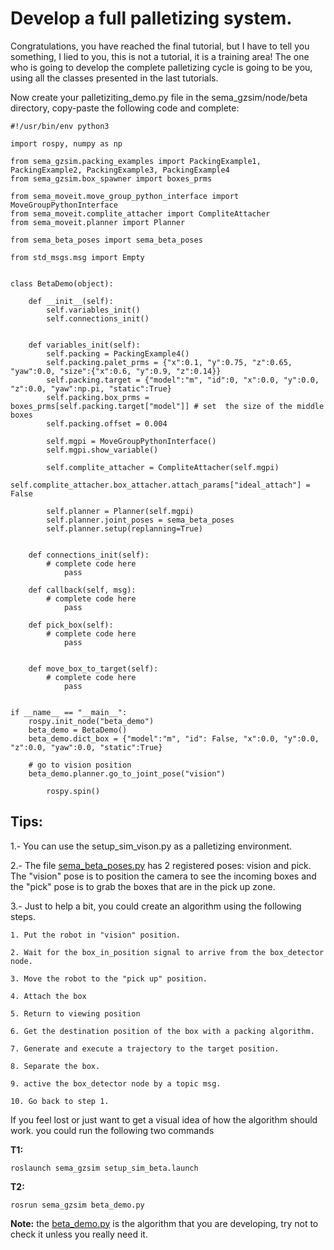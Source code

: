 #  Develop a full palletizing system.

Congratulations, you have reached the final tutorial, but I have to tell you something, I lied to you, this is not a tutorial, it is a training area! The one who is going to develop the complete palletizing cycle is going to be you, using all the classes presented in the last tutorials.

Now create your palletiziting_demo.py file in the sema_gzsim/node/beta directory, copy-paste the following code and complete:

```
#!/usr/bin/env python3

import rospy, numpy as np

from sema_gzsim.packing_examples import PackingExample1, PackingExample2, PackingExample3, PackingExample4
from sema_gzsim.box_spawner import boxes_prms

from sema_moveit.move_group_python_interface import MoveGroupPythonInterface
from sema_moveit.complite_attacher import CompliteAttacher
from sema_moveit.planner import Planner

from sema_beta_poses import sema_beta_poses

from std_msgs.msg import Empty


class BetaDemo(object):
	
	def __init__(self):
		self.variables_init()
		self.connections_init()
		

	def variables_init(self):
		self.packing = PackingExample4()
		self.packing.palet_prms = {"x":0.1, "y":0.75, "z":0.65, "yaw":0.0, "size":{"x":0.6, "y":0.9, "z":0.14}}
		self.packing.target = {"model":"m", "id":0, "x":0.0, "y":0.0, "z":0.0, "yaw":np.pi, "static":True}
		self.packing.box_prms = boxes_prms[self.packing.target["model"]] # set  the size of the middle boxes
		self.packing.offset = 0.004

		self.mgpi = MoveGroupPythonInterface()
		self.mgpi.show_variable()

		self.complite_attacher = CompliteAttacher(self.mgpi)
		self.complite_attacher.box_attacher.attach_params["ideal_attach"] =  False

		self.planner = Planner(self.mgpi)
		self.planner.joint_poses = sema_beta_poses
		self.planner.setup(replanning=True)
	

	def connections_init(self):
		# complete code here
        	pass

	def callback(self, msg):
		# complete code here
       		pass

	def pick_box(self):
		# complete code here
        	pass


	def move_box_to_target(self):
		# complete code here
        	pass
		

if __name__ == "__main__":
	rospy.init_node("beta_demo")
	beta_demo = BetaDemo()
	beta_demo.dict_box = {"model":"m", "id": False, "x":0.0, "y":0.0, "z":0.0, "yaw":0.0, "static":True}
    
   	# go to vision position
	beta_demo.planner.go_to_joint_pose("vision")
	
    	rospy.spin()
```

## Tips:
1.- You can use the setup_sim_vison.py as a palletizing environment.

2.- The file [sema_beta_poses.py]() has 2 registered poses: vision and pick. The "vision" pose is to position the camera to see the incoming boxes and the "pick" pose is to grab the boxes that are in the pick up zone.

3.- Just to help a bit, you could create an algorithm using the following steps.

	1. Put the robot in "vision" position.

	2. Wait for the box_in_position signal to arrive from the box_detector node.

	3. Move the robot to the "pick up" position.

	4. Attach the box

	5. Return to viewing position

	6. Get the destination position of the box with a packing algorithm.

	7. Generate and execute a trajectory to the target position.

	8. Separate the box.

	9. active the box_detector node by a topic msg.

	10. Go back to step 1.


If you feel lost or just want to get a visual idea of how the algorithm should work.
you could run the following two commands

**T1:**
```
roslaunch sema_gzsim setup_sim_beta.launch
```
**T2:**
```
rosrun sema_gzsim beta_demo.py
```

**Note:** the [beta_demo.py](https://github.com/MonkyDCristian/SEMA_Sim/blob/main/sema_ws/src/sema_gzsim/node/beta/beta_demo.py) is the algorithm that you are developing, try not to check it unless you really need it.



